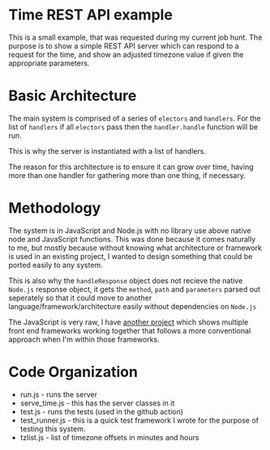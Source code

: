 # Time REST API example

This is a small example, that was requested during my current job hunt. The purpose is to show a simple REST API server which can respond to a request for the time, and show an adjusted timezone value if given the appropriate parameters.

# Basic Architecture

The main system is comprised of a series of `electors` and `handlers`. For the list of `handlers` if all `electors` pass then the `handler.handle` function will be run.

This is why the server is instantiated with a list of handlers.

The reason for this architecture is to ensure it can grow over time, having more than one handler for gathering more than one thing, if necessary.

# Methodology
The system is in JavaScript and Node.js with no library use above native node and JavaScript functions. This was done because it comes naturally to me, but mostly because without knowing what architecture or framework is used in an existing project, I wanted to design something that could be ported easily to any system.

This is also why the `handleResponse` object does not recieve the native `Node.js` response object, it gets the `method`, `path` and `parameters` parsed out seperately so that it could move to another language/framework/architecture easily without dependencies on `Node.js`

The JavaScript is very raw, I have [another project](https://github.com/firecrow/https://github.com/firecrow/framework-apalooza) which shows multiple front end frameworks working together that follows a more conventional approach when I'm within those frameworks.

# Code Organization

- run.js - runs the server
- serve_time.js - this has the server classes in it
- test.js - runs the tests (used in the github action)
- test_runner.js - this is a quick test framework I wrote for the purpose of testing this system.
- tzlist.js - list of timezone offsets in minutes and hours
